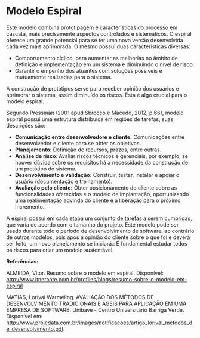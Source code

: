 # Modelo Espiral
Este modelo combina prototipagem e características do processo em cascata, mais precisamente aspectos controlados e sistemáticos. O espiral oferece um grande potencial para se ter uma nova versão desenvolvida cada vez mais aprimorada. O mesmo possui duas características diversas:
* Comportamento cíclico, para aumentar as melhorias no âmbito de definição e implementação em um sistema é diminuindo o nível de risco.
* Garantir o empenho dos atuantes com soluções possíveis e mutuamente realizadas para o sistema.

A construção de protótipos serve para receber opinião dos usuários e aprimorar o sistema, assim diminuído os riscos. Esta é algo crucial para o modelo espiral.

Segundo Pressman (2001 apud Sbrocco e Macedo, 2012, p.66), modelo espiral possui uma estrutura distribuída em regiões de tarefas, suas descrições são:
* **Comunicação entre desenvolvedore e cliente:** Comunicações entre
desenvolvedor e cliente para se obter os objetivos.
* **Planejamento**: Definição de recursos, prazos, entre outras.
* **Análise de risco**: Avaliar riscos técnicos e gerenciais, por
exemplo, se houver dúvida sobre os requisitos há a necessidade da
construção de um protótipo do sistema.
* **Desenvolvimento e validação:** Construir, testar, instalar e
apoiar o usuário (documentação e treinamento).
* **Avaliação pelo cliente:** Obter posicionamento do cliente
sobre as funcionalidades oferecidas e o modelo de implantação,
oportunizando uma realimentação advinda do cliente e a liberação para o
próximo incremento.

A espiral possui em cada etapa um conjunto de tarefas a serem cumpridas, que varia de acordo com o tamanho do projeto. Este modelo pode ser usado durante todo o período de desenvolvimento de software, ao contrário de outros modelos, pois após a opinião do cliente sobre o que foi e deverá ser feito, um novo planejamento se iniciará.: É fundamental estudar todos os riscos para criar um modelo sustentável. 

**Referências:**

ALMEIDA, Vitor. Resumo sobre o modelo em espiral. Disponível: http://www.itnerante.com.br/profiles/blogs/resumo-sobre-o-modelo-em-espiral

MATIAS, Lorival Warmeling. AVALIAÇÃO DOS MÉTODOS DE DESENVOLVIMENTO TRADICIONAIS E ÁGEIS PARA APLICAÇÃO EM UMA EMPRESA DE SOFTWARE. Unibave - Centro Universitário Barriga Verde. Disponível em: http://www.projedata.com.br/images/notificacoes/artigo_lorival_metodos_de_desenvolvimento.pdf. 
